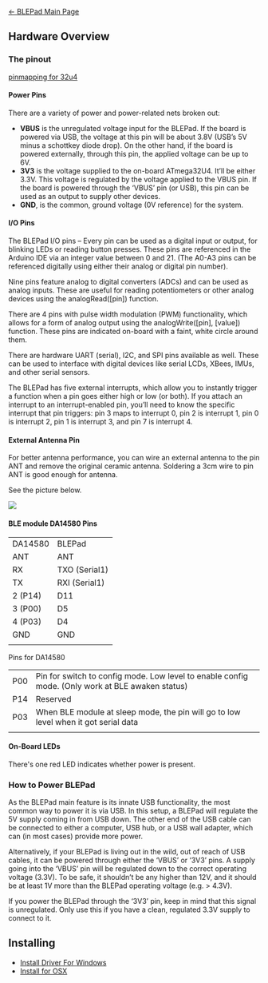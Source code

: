[← BLEPad Main Page](BLEPad.md)

## Hardware Overview

### The pinout

[pinmapping for 32u4](https://www.arduino.cc/en/Hacking/PinMapping32u4)

#### Power Pins

There are a variety of power and power-related nets broken out:

  - **VBUS** is the unregulated voltage input for the BLEPad. If the
    board is powered via USB, the voltage at this pin will be about 3.8V
    (USB’s 5V minus a schottkey diode drop). On the other hand, if the
    board is powered externally, through this pin, the applied voltage
    can be up to 6V.
  - **3V3** is the voltage supplied to the on-board ATmega32U4. It’ll be
    either 3.3V. This voltage is regulated by the voltage applied to the
    VBUS pin. If the board is powered through the ‘VBUS’ pin (or USB),
    this pin can be used as an output to supply other devices.
  - **GND**, is the common, ground voltage (0V reference) for the
    system.

#### I/O Pins

The BLEPad I/O pins – Every pin can be used as a digital input or
output, for blinking LEDs or reading button presses. These pins are
referenced in the Arduino IDE via an integer value between 0 and 21.
(The A0-A3 pins can be referenced digitally using either their analog or
digital pin number).

Nine pins feature analog to digital converters (ADCs) and can be used as
analog inputs. These are useful for reading potentiometers or other
analog devices using the analogRead(\[pin\]) function.

There are 4 pins with pulse width modulation (PWM) functionality, which
allows for a form of analog output using the analogWrite(\[pin\],
\[value\]) function. These pins are indicated on-board with a faint,
white circle around them.

There are hardware UART (serial), I2C, and SPI pins available as well.
These can be used to interface with digital devices like serial LCDs,
XBees, IMUs, and other serial sensors.

The BLEPad has five external interrupts, which allow you to instantly
trigger a function when a pin goes either high or low (or both). If you
attach an interrupt to an interrupt-enabled pin, you’ll need to know the
specific interrupt that pin triggers: pin 3 maps to interrupt 0, pin 2
is interrupt 1, pin 0 is interrupt 2, pin 1 is interrupt 3, and pin 7 is
interrupt 4.

#### External Antenna Pin

For better antenna performance, you can wire an external antenna to the
pin ANT and remove the original ceramic antenna. Soldering a 3cm wire to
pin ANT is good enough for antenna.

See the picture below.

<img src="http://7fvk57.com1.z0.glb.clouddn.com/blepad_6.jpg-640.jpg">

#### BLE module DA14580 Pins

|         |               |
| ------- | ------------- |
| DA14580 | BLEPad        |
| ANT     | ANT           |
| RX      | TXO (Serial1) |
| TX      | RXI (Serial1) |
| 2 (P14) | D11           |
| 3 (P00) | D5            |
| 4 (P03) | D4            |
| GND     | GND           |
|  |

Pins for
DA14580

|     |                                                                                                  |
| --- | ------------------------------------------------------------------------------------------------ |
| P00 | Pin for switch to config mode. Low level to enable config mode. (Only work at BLE awaken status) |
| P14 | Reserved                                                                                         |
| P03 | When BLE module at sleep mode, the pin will go to low level when it got serial data              |
|  |

#### On-Board LEDs

There's one red LED indicates whether power is present.

### How to Power BLEPad

As the BLEPad main feature is its innate USB functionality, the most
common way to power it is via USB. In this setup, a BLEPad will regulate
the 5V supply coming in from USB down. The other end of the USB cable
can be connected to either a computer, USB hub, or a USB wall adapter,
which can (in most cases) provide more power.

Alternatively, if your BLEPad is living out in the wild, out of reach of
USB cables, it can be powered through either the ‘VBUS’ or ‘3V3’ pins. A
supply going into the ‘VBUS’ pin will be regulated down to the correct
operating voltage (3.3V). To be safe, it shouldn’t be any higher than
12V, and it should be at least 1V more than the BLEPad operating voltage
(e.g. \> 4.3V).

If you power the BLEPad through the ‘3V3’ pin, keep in mind that this
signal is unregulated. Only use this if you have a clean, regulated 3.3V
supply to connect to it.

## Installing

  - [Install Driver For
    Windows](http://www.arduino.cc/en/Guide/ArduinoLeonardoMicro#toc10)
  - [Install for
    OSX](https://www.arduino.cc/en/Guide/ArduinoLeonardoMicro#toc9)